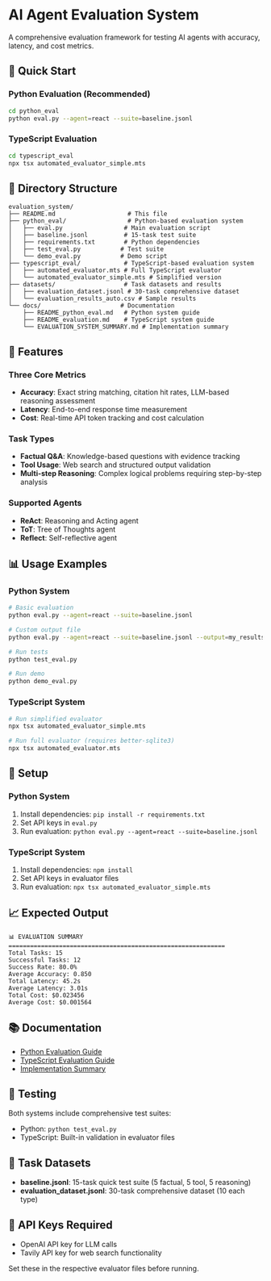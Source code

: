 # AI Agent Evaluation System

A comprehensive evaluation framework for testing AI agents with accuracy, latency, and cost metrics.

## 🎯 Quick Start

### Python Evaluation (Recommended)
```bash
cd python_eval
python eval.py --agent=react --suite=baseline.jsonl
```

### TypeScript Evaluation
```bash
cd typescript_eval
npx tsx automated_evaluator_simple.mts
```

## 📁 Directory Structure

```
evaluation_system/
├── README.md                    # This file
├── python_eval/                 # Python-based evaluation system
│   ├── eval.py                 # Main evaluation script
│   ├── baseline.jsonl          # 15-task test suite
│   ├── requirements.txt        # Python dependencies
│   ├── test_eval.py           # Test suite
│   └── demo_eval.py           # Demo script
├── typescript_eval/            # TypeScript-based evaluation system
│   ├── automated_evaluator.mts # Full TypeScript evaluator
│   └── automated_evaluator_simple.mts # Simplified version
├── datasets/                   # Task datasets and results
│   ├── evaluation_dataset.jsonl # 30-task comprehensive dataset
│   └── evaluation_results_auto.csv # Sample results
└── docs/                      # Documentation
    ├── README_python_eval.md   # Python system guide
    ├── README_evaluation.md    # TypeScript system guide
    └── EVALUATION_SYSTEM_SUMMARY.md # Implementation summary
```

## 🚀 Features

### Three Core Metrics
- **Accuracy**: Exact string matching, citation hit rates, LLM-based reasoning assessment
- **Latency**: End-to-end response time measurement
- **Cost**: Real-time API token tracking and cost calculation

### Task Types
- **Factual Q&A**: Knowledge-based questions with evidence tracking
- **Tool Usage**: Web search and structured output validation
- **Multi-step Reasoning**: Complex logical problems requiring step-by-step analysis

### Supported Agents
- **ReAct**: Reasoning and Acting agent
- **ToT**: Tree of Thoughts agent
- **Reflect**: Self-reflective agent

## 📊 Usage Examples

### Python System
```bash
# Basic evaluation
python eval.py --agent=react --suite=baseline.jsonl

# Custom output file
python eval.py --agent=react --suite=baseline.jsonl --output=my_results.csv

# Run tests
python test_eval.py

# Run demo
python demo_eval.py
```

### TypeScript System
```bash
# Run simplified evaluator
npx tsx automated_evaluator_simple.mts

# Run full evaluator (requires better-sqlite3)
npx tsx automated_evaluator.mts
```

## 🔧 Setup

### Python System
1. Install dependencies: `pip install -r requirements.txt`
2. Set API keys in `eval.py`
3. Run evaluation: `python eval.py --agent=react --suite=baseline.jsonl`

### TypeScript System
1. Install dependencies: `npm install`
2. Set API keys in evaluator files
3. Run evaluation: `npx tsx automated_evaluator_simple.mts`

## 📈 Expected Output

```
📊 EVALUATION SUMMARY
============================================================
Total Tasks: 15
Successful Tasks: 12
Success Rate: 80.0%
Average Accuracy: 0.850
Total Latency: 45.2s
Average Latency: 3.01s
Total Cost: $0.023456
Average Cost: $0.001564
```

## 📚 Documentation

- [Python Evaluation Guide](docs/README_python_eval.md)
- [TypeScript Evaluation Guide](docs/README_evaluation.md)
- [Implementation Summary](docs/EVALUATION_SYSTEM_SUMMARY.md)

## 🧪 Testing

Both systems include comprehensive test suites:
- Python: `python test_eval.py`
- TypeScript: Built-in validation in evaluator files

## 🎯 Task Datasets

- **baseline.jsonl**: 15-task quick test suite (5 factual, 5 tool, 5 reasoning)
- **evaluation_dataset.jsonl**: 30-task comprehensive dataset (10 each type)

## 🔑 API Keys Required

- OpenAI API key for LLM calls
- Tavily API key for web search functionality

Set these in the respective evaluator files before running.

